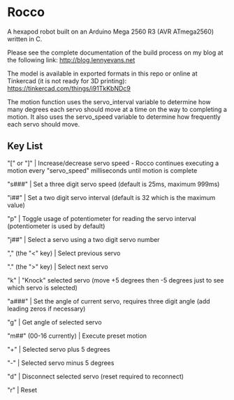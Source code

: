 Rocco
=====

A hexapod robot built on an Arduino Mega 2560 R3 (AVR ATmega2560) written in C.


Please see the complete documentation of the build process on my blog at the following link:
http://blog.lennyevans.net


The model is available in exported formats in this repo or online at Tinkercad (it is not ready for 3D printing):
https://tinkercad.com/things/i91TkKbNDc9


The motion function uses the servo_interval variable to determine how many degrees each servo should move at a time on the way to completing a motion.  It also uses the servo_speed variable to determine how frequently each servo should move.

Key List
--------

"[" or "]"   |   Increase/decrease servo speed - Rocco continues executing a motion every "servo_speed" milliseconds until motion is complete

"s###"   |   Set a three digit servo speed (default is 25ms, maximum 999ms)

"i##"   |   Set a two digit servo interval (default is 32 which is the maximum value)

"p"   |   Toggle usage of potentiometer for reading the servo interval (potentiometer is used by default)

"j##"   |   Select a servo using a two digit servo number

"," (the "<" key)   |   Select previous servo

"." (the ">" key)   |   Select next servo

"k"   |   "Knock" selected servo (move +5 degrees then -5 degrees just to see which servo is selected)

"a###"   |   Set the angle of current servo, requires three digit angle (add leading zeros if necessary)

"g"   |   Get angle of selected servo

"m##" (00-16 currently)   |   Execute preset motion

"+"   |   Selected servo plus 5 degrees

"-"   |   Selected servo minus 5 degrees

"d"   |   Disconnect selected servo (reset required to reconnect)

"r"   |   Reset
